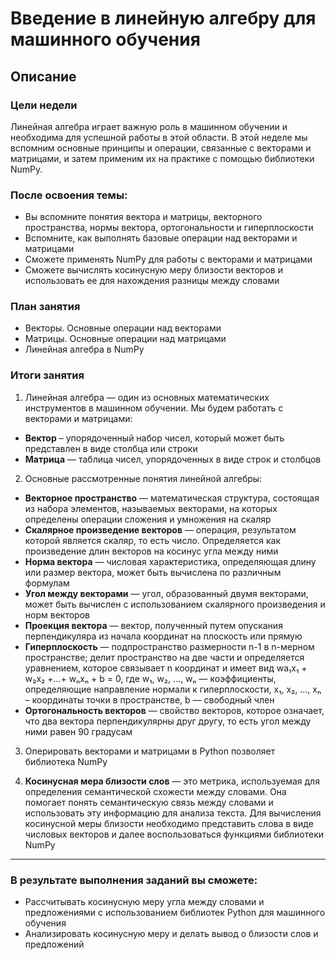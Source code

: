 # Введение в линейную алгебру для машинного обучения
## Описание

### Цели недели

Линейная алгебра играет важную роль в машинном обучении и необходима для успешной работы в этой области. В этой неделе мы вспомним основные принципы и операции, связанные с векторами и матрицами, и затем применим их на практике с помощью библиотеки NumPy.

### После освоения темы:
- Вы вспомните понятия вектора и матрицы, векторного пространства, нормы вектора, ортогональности и гиперплоскости
- Вспомните, как выполнять базовые операции над векторами и матрицами
- Сможете применять NumPy для работы с векторами и матрицами
- Сможете вычислять косинусную меру близости векторов и использовать ее для нахождения разницы между словами

### План занятия
- Векторы. Основные операции над векторами
- Матрицы. Основные операции над матрицами
- Линейная алгебра в NumPy

### Итоги занятия

1.  Линейная алгебра — один из основных математических инструментов в машинном обучении. Мы будем работать с векторами и матрицами:
- __Вектор__ – упорядоченный набор чисел, который может быть представлен в виде столбца или строки
- __Матрица__ — таблица чисел, упорядоченных в виде строк и столбцов


2.  Основные рассмотренные понятия линейной алгебры:
- __Векторное пространство__ — математическая структура, состоящая из набора элементов, называемых векторами, на которых определены операции сложения и умножения на скаляр
- __Скалярное произведение векторов__ — операция, результатом которой является скаляр, то есть число. Определяется как произведение длин векторов на косинус угла между ними
- __Норма вектора__ — числовая характеристика, определяющая длину или размер вектора, может быть вычислена по различным формулам
- __Угол между векторами__ — угол, образованный двумя векторами, может быть вычислен с использованием скалярного произведения и норм векторов
- __Проекция вектора__ — вектор, полученный путем опускания перпендикуляра из начала координат на плоскость или прямую
- __Гиперплоскость__ — подпространство размерности n-1 в n-мерном пространстве; делит пространство на две части и определяется уравнением, которое связывает n координат и имеет вид wa₁x₁ + w₂x₂ +...+ wₙxₙ + b = 0, где w₁, w₂, ..., wₙ — коэффициенты, определяющие направление нормали к гиперплоскости, x₁, x₂, ..., xₙ – координаты точки в пространстве, b — свободный член
- __Ортогональность векторов__ — свойство векторов, которое означает, что два вектора перпендикулярны друг другу, то есть угол между ними равен 90 градусам


3.  Оперировать векторами и матрицами в Python позволяет библиотека NumPy


4.  __Косинусная мера близости слов__ — это метрика, используемая для определения семантической схожести между словами. Она помогает понять семантическую связь между словами и использовать эту информацию для анализа текста. Для вычисления косинусной меры близости необходимо представить слова в виде числовых векторов и далее воспользоваться функциями библиотеки NumPy
---

### В результате выполнения заданий вы сможете:

- Рассчитывать косинусную меру угла между словами и предложениями с использованием библиотек Python для машинного обучения
- Анализировать косинусную меру и делать вывод о близости слов и предложений
